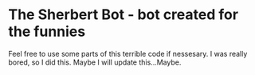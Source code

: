 # The Sherbert Bot - bot created for the funnies
Feel free to use some parts of this terrible code if nessesary.
I was really bored, so I did this. Maybe I will update this...Maybe.